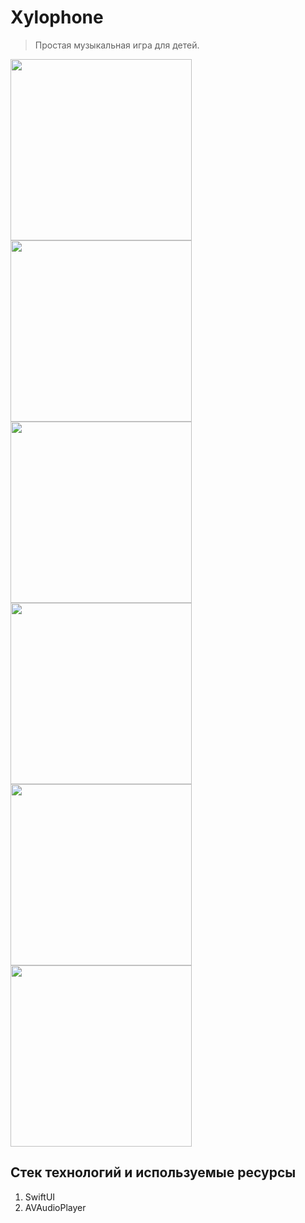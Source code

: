 # Xylophone

> Простая музыкальная игра для детей.

<div style="text-align:center"></div>

<div>
<img height="290" src="https://i.ibb.co/12ks8R8/Simulator-Screen-Shot-i-Phone-12-2022-01-15-at-15-24-57.png">
<img height="290" src="https://i.ibb.co/4WRwsQw/Simulator-Screen-Shot-i-Phone-12-2022-01-15-at-15-25-12.png">
<img height="290" src="https://i.ibb.co/3Brk8JT/Simulator-Screen-Shot-i-Phone-12-2022-01-15-at-15-25-29.png">
<img height="290" src="https://i.ibb.co/jhMRt0j/Simulator-Screen-Shot-i-Phone-12-2022-01-15-at-15-25-48.png">
<img height="290" src="https://i.ibb.co/3Sm1Tdw/Simulator-Screen-Shot-i-Phone-12-2022-01-15-at-15-26-00.png">
<img height="290" src="https://i.ibb.co/6v7Q0YC/Simulator-Screen-Shot-i-Phone-12-2022-01-15-at-15-26-12.png">
</div>

## Стек технологий и используемые ресурсы
1. SwiftUI
2. AVAudioPlayer

